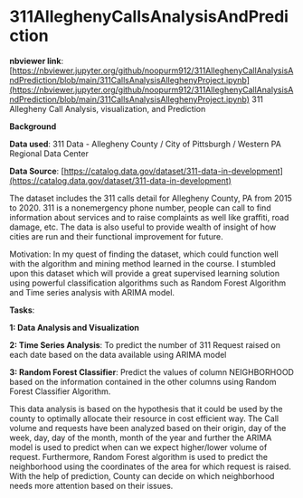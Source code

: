 # 311AlleghenyCallsAnalysisAndPrediction

**nbviewer link**: [https://nbviewer.jupyter.org/github/noopurm912/311AlleghenyCallAnalysisAndPrediction/blob/main/311CallsAnalysisAlleghenyProject.ipynb](https://nbviewer.jupyter.org/github/noopurm912/311AlleghenyCallAnalysisAndPrediction/blob/main/311CallsAnalysisAlleghenyProject.ipynb)
311 Allegheny Call Analysis, visualization, and Prediction

**Background**

**Data used**: 311 Data - Allegheny County / City of Pittsburgh / Western PA Regional Data Center

**Data Source**: [https://catalog.data.gov/dataset/311-data-in-development](https://catalog.data.gov/dataset/311-data-in-development)

The dataset includes the 311 calls detail for Allegheny County, PA from 2015 to 2020. 311 is a nonemergency phone number, people can call to find information about services and to raise complaints as
well like graffiti, road damage, etc. The data is also useful to provide wealth of insight of how cities are
run and their functional improvement for future.

Motivation: In my quest of finding the dataset, which could function well with the algorithm and mining
method learned in the course. I stumbled upon this dataset which will provide a great supervised
learning solution using powerful classification algorithms such as Random Forest Algorithm and Time
series analysis with ARIMA model.

**Tasks**:

**1: Data Analysis and Visualization**

**2: Time Series Analysis**: To predict the number of 311 Request raised on each date based on the data
available using ARIMA model

**3: Random Forest Classifier**: Predict the values of column NEIGHBORHOOD based on the information
contained in the other columns using Random Forest Classifier Algorithm.

This data analysis is based on the hypothesis that it could be used by the county to optimally allocate
their resource in cost efficient way. The Call volume and requests have been analyzed based on their
origin, day of the week, day, day of the month, month of the year and further the ARIMA model is used to
predict when can we expect higher/lower volume of request. Furthermore, Random Forest algorithm is
used to predict the neighborhood using the coordinates of the area for which request is raised. With the
help of prediction, County can decide on which neighborhood needs more attention based on their
issues.

